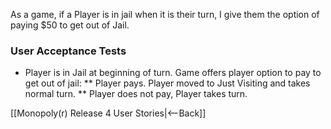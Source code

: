 As a game, if a Player is in jail when it is their turn, I give them the option of paying $50 to get out of Jail.

### User Acceptance Tests
* Player is in Jail at beginning of turn. Game offers player option to pay to get out of jail:
** Player pays. Player moved to Just Visiting and takes normal turn.
** Player does not pay, Player takes turn.

[[Monopoly(r) Release 4 User Stories|<--Back]]